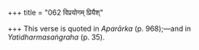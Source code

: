 +++
title = "062 विप्रयोगम् प्रियैश्"

+++
This verse is quoted in *Aparārka* (p. 968);—and in *Yatidharmasaṅgraha*
(p. 35).


